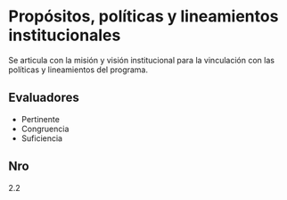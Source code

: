 # Propósitos, políticas y lineamientos institucionales

Se articula con la misión y visión institucional para la vinculación con las políticas y lineamientos del programa.

## Evaluadores
* Pertinente
* Congruencia
* Suficiencia


## Nro
2.2
